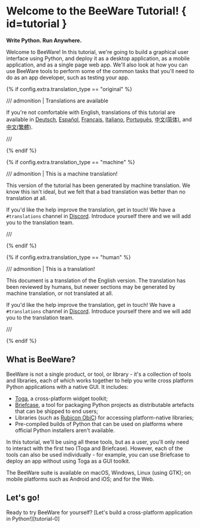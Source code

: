 # Welcome to the BeeWare Tutorial! { id=tutorial }

**Write Python. Run Anywhere.**

Welcome to BeeWare! In this tutorial, we're going to build a graphical
user interface using Python, and deploy it as a desktop application, as
a mobile application, and as a single page web app. We'll also look at
how you can use BeeWare tools to perform some of the common tasks that
you'll need to do as an app developer, such as testing your app.

{% if config.extra.translation_type == "original" %}

/// admonition | Translations are available

If you're not comfortable with English, translations of this tutorial
are available in [Deutsch](https://docs.beeware.org/de),
[Español](https://docs.beeware.org/es),
[Français](https://docs.beeware.org/fr),
[Italiano](https://docs.beeware.org/it),
[Português](https://docs.beeware.org/pt),
[中文(简体)](https://docs.beeware.org/zh-cn), and
[中文(繁體)](https://docs.beeware.org/zh-tw).

///

{% endif %}

{% if config.extra.translation_type == "machine" %}

/// admonition | This is a machine translation!

This version of the tutorial has been generated by machine translation.
We know this isn't ideal, but we felt that a bad translation was better
than no translation at all.

If you'd like the help improve the translation, get in touch! We have a
`#translations` channel in [Discord](https://beeware.org/bee/chat/).
Introduce yourself there and we will add you to the translation team.

///

{% endif %}

{% if config.extra.translation_type == "human" %}

/// admonition | This is a translation!

This document is a translation of the English version. The translation
has been reviewed by humans, but newer sections may be generated by
machine translation, or not translated at all.

If you'd like the help improve the translation, get in touch! We have a
`#translations` channel in [Discord](https://beeware.org/bee/chat/).
Introduce yourself there and we will add you to the translation team.

///

{% endif %}


## What is BeeWare?

BeeWare is not a single product, or tool, or library - it's a collection
of tools and libraries, each of which works together to help you write
cross platform Python applications with a native GUI. It includes:

- [Toga](https://toga.beeware.org), a cross-platform widget toolkit;
- [Briefcase](https://briefcase.beeware.org), a tool for packaging
  Python projects as distributable artefacts that can be shipped to end
  users;
- Libraries (such as [Rubicon ObjC](https://rubicon-objc.beeware.org))
  for accessing platform-native libraries;
- Pre-compiled builds of Python that can be used on platforms where
  official Python installers aren't available.

In this tutorial, we'll be using all these tools, but as a user, you'll
only need to interact with the first two (Toga and Briefcase). However,
each of the tools can also be used individually - for example, you can
use Briefcase to deploy an app without using Toga as a GUI toolkit.

The BeeWare suite is available on macOS, Windows, Linux (using GTK); on
mobile platforms such as Android and iOS; and for the Web.

## Let's go!

Ready to try BeeWare for yourself?
[Let's build a cross-platform application in Python!][tutorial-0]
